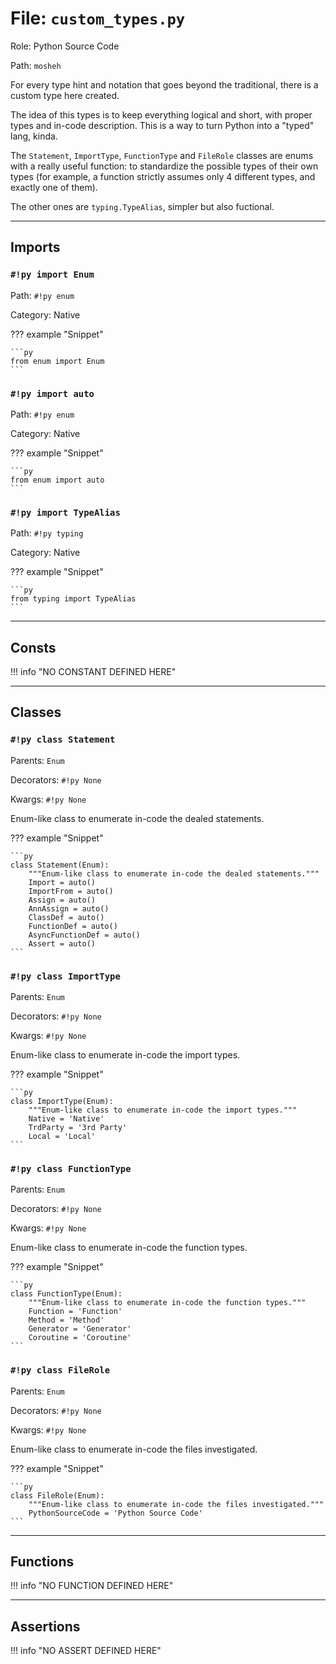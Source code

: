 # File: `custom_types.py`

Role: Python Source Code

Path: `mosheh`

For every type hint and notation that goes beyond the traditional, there is a custom
type here created.

The idea of this types is to keep everything logical and short, with proper types and
in-code description. This is a way to turn Python into a "typed" lang, kinda.

The `Statement`, `ImportType`, `FunctionType` and `FileRole` classes are enums with a
really useful function: to standardize the possible types of their own types (for
example, a function strictly assumes only 4 different types, and exactly one of
them).

The other ones are `typing.TypeAlias`, simpler but also fuctional.

---

## Imports

### `#!py import Enum`

Path: `#!py enum`

Category: Native

??? example "Snippet"

    ```py
    from enum import Enum
    ```

### `#!py import auto`

Path: `#!py enum`

Category: Native

??? example "Snippet"

    ```py
    from enum import auto
    ```

### `#!py import TypeAlias`

Path: `#!py typing`

Category: Native

??? example "Snippet"

    ```py
    from typing import TypeAlias
    ```

---

## Consts

!!! info "NO CONSTANT DEFINED HERE"

---

## Classes

### `#!py class Statement`

Parents: `Enum`

Decorators: `#!py None`

Kwargs: `#!py None`

Enum-like class to enumerate in-code the dealed statements.

??? example "Snippet"

    ```py
    class Statement(Enum):
        """Enum-like class to enumerate in-code the dealed statements."""
        Import = auto()
        ImportFrom = auto()
        Assign = auto()
        AnnAssign = auto()
        ClassDef = auto()
        FunctionDef = auto()
        AsyncFunctionDef = auto()
        Assert = auto()
    ```

### `#!py class ImportType`

Parents: `Enum`

Decorators: `#!py None`

Kwargs: `#!py None`

Enum-like class to enumerate in-code the import types.

??? example "Snippet"

    ```py
    class ImportType(Enum):
        """Enum-like class to enumerate in-code the import types."""
        Native = 'Native'
        TrdParty = '3rd Party'
        Local = 'Local'
    ```

### `#!py class FunctionType`

Parents: `Enum`

Decorators: `#!py None`

Kwargs: `#!py None`

Enum-like class to enumerate in-code the function types.

??? example "Snippet"

    ```py
    class FunctionType(Enum):
        """Enum-like class to enumerate in-code the function types."""
        Function = 'Function'
        Method = 'Method'
        Generator = 'Generator'
        Coroutine = 'Coroutine'
    ```

### `#!py class FileRole`

Parents: `Enum`

Decorators: `#!py None`

Kwargs: `#!py None`

Enum-like class to enumerate in-code the files investigated.

??? example "Snippet"

    ```py
    class FileRole(Enum):
        """Enum-like class to enumerate in-code the files investigated."""
        PythonSourceCode = 'Python Source Code'
    ```

---

## Functions

!!! info "NO FUNCTION DEFINED HERE"

---

## Assertions

!!! info "NO ASSERT DEFINED HERE"
